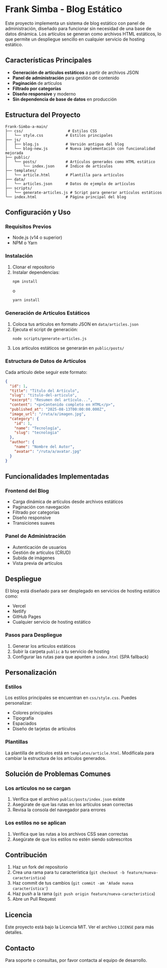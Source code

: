 # Frank Simba - Blog Estático

Este proyecto implementa un sistema de blog estático con panel de administración, diseñado para funcionar sin necesidad de una base de datos dinámica. Los artículos se generan como archivos HTML estáticos, lo que permite un despliegue sencillo en cualquier servicio de hosting estático.

## Características Principales

- **Generación de artículos estáticos** a partir de archivos JSON
- **Panel de administración** para gestión de contenido
- **Paginación** de artículos
- **Filtrado por categorías**
- **Diseño responsive** y moderno
- **Sin dependencia de base de datos** en producción

## Estructura del Proyecto

```
Frank-Simba-a-main/
├── css/                    # Estilos CSS
│   └── style.css          # Estilos principales
├── js/
│   ├── blog.js            # Versión antigua del blog
│   └── blog-new.js        # Nueva implementación con funcionalidad mejorada
├── public/
│   └── posts/             # Artículos generados como HTML estático
│       └── index.json     # Índice de artículos
├── templates/
│   └── article.html       # Plantilla para artículos
├── data/
│   └── articles.json      # Datos de ejemplo de artículos
├── scripts/
│   └── generate-articles.js # Script para generar artículos estáticos
└── index.html             # Página principal del blog
```

## Configuración y Uso

### Requisitos Previos

- Node.js (v14 o superior)
- NPM o Yarn

### Instalación

1. Clonar el repositorio
2. Instalar dependencias:
   ```bash
   npm install
   ```
   o
   ```bash
   yarn install
   ```

### Generación de Artículos Estáticos

1. Coloca tus artículos en formato JSON en `data/articles.json`
2. Ejecuta el script de generación:
   ```bash
   node scripts/generate-articles.js
   ```
3. Los artículos estáticos se generarán en `public/posts/`

### Estructura de Datos de Artículos

Cada artículo debe seguir este formato:

```json
{
  "id": 1,
  "title": "Título del Artículo",
  "slug": "titulo-del-articulo",
  "excerpt": "Resumen del artículo...",
  "content": "<p>Contenido completo en HTML</p>",
  "published_at": "2025-08-13T00:00:00.000Z",
  "image_url": "/ruta/a/imagen.jpg",
  "category": {
    "id": 1,
    "name": "Tecnología",
    "slug": "tecnologia"
  },
  "author": {
    "name": "Nombre del Autor",
    "avatar": "/ruta/a/avatar.jpg"
  }
}
```

## Funcionalidades Implementadas

### Frontend del Blog

- Carga dinámica de artículos desde archivos estáticos
- Paginación con navegación
- Filtrado por categorías
- Diseño responsive
- Transiciones suaves

### Panel de Administración

- Autenticación de usuarios
- Gestión de artículos (CRUD)
- Subida de imágenes
- Vista previa de artículos

## Despliegue

El blog está diseñado para ser desplegado en servicios de hosting estático como:

- Vercel
- Netlify
- GitHub Pages
- Cualquier servicio de hosting estático

### Pasos para Despliegue

1. Generar los artículos estáticos
2. Subir la carpeta `public` a tu servicio de hosting
3. Configurar las rutas para que apunten a `index.html` (SPA fallback)

## Personalización

### Estilos

Los estilos principales se encuentran en `css/style.css`. Puedes personalizar:

- Colores principales
- Tipografía
- Espaciados
- Diseño de tarjetas de artículos

### Plantillas

La plantilla de artículos está en `templates/article.html`. Modifícala para cambiar la estructura de los artículos generados.

## Solución de Problemas Comunes

### Los artículos no se cargan

1. Verifica que el archivo `public/posts/index.json` existe
2. Asegúrate de que las rutas en los artículos sean correctas
3. Revisa la consola del navegador para errores

### Los estilos no se aplican

1. Verifica que las rutas a los archivos CSS sean correctas
2. Asegúrate de que los estilos no estén siendo sobrescritos

## Contribución

1. Haz un fork del repositorio
2. Crea una rama para tu característica (`git checkout -b feature/nueva-caracteristica`)
3. Haz commit de tus cambios (`git commit -am 'Añade nueva característica'`)
4. Haz push a la rama (`git push origin feature/nueva-caracteristica`)
5. Abre un Pull Request

## Licencia

Este proyecto está bajo la Licencia MIT. Ver el archivo `LICENSE` para más detalles.

## Contacto

Para soporte o consultas, por favor contacta al equipo de desarrollo.
